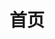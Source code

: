 ---
layout: home
title: 首页
head:
  - ["meta", { name: "description", content: "小程序研究院 - 专业的小程序开发研究与资源平台，提供全平台小程序开发指南、框架对比、实战案例和最佳实践" }]
  - ["meta", { name: "keywords", content: "小程序开发,微信小程序,支付宝小程序,Taro,uni-app,跨平台开发,小程序框架" }]

hero:
  name: 小程序研究院
  text: 专业的小程序开发研究与资源平台
  tagline: 连接多端，赋能创新 - 从入门到精通的小程序开发指南
  image:
    src: /logo.svg
    alt: 小程序研究院
  actions:
    - theme: brand
      text: 🚀 快速开始
      link: /zh/guide/getting-started
    - theme: alt
      text: 📖 开发指南
      link: /zh/guide/basic-concepts
    - theme: alt
      text: 🔍 平台对比
      link: /zh/platforms/wechat
    - theme: alt
      text: ⚡ 框架选择
      link: /zh/frameworks/taro

features:
  - icon: 📱
    title: 全平台覆盖
    details: 支持微信、支付宝、百度、字节跳动、QQ、快手等6大主流小程序平台，提供详细的平台特性对比与开发指南
    link: /zh/platforms/wechat
    linkText: 查看平台对比
  
  - icon: 🛠️
    title: 跨平台框架
    details: 深度解析Taro、uni-app、Remax、Chameleon等主流框架，帮助选择最适合的开发方案
    link: /zh/frameworks/taro
    linkText: 框架对比分析
  
  - icon: 📚
    title: 完整教程体系
    details: 从基础概念到高级特性，从项目搭建到性能优化，提供系统性的学习路径
    link: /zh/guide/getting-started
    linkText: 开始学习
  
  - icon: 🚀
    title: 丰富实战案例
    details: 涵盖电商、教育、游戏、工具、生活服务等多个领域的完整案例，提供可复用的解决方案
    link: /zh/showcase/
    linkText: 查看案例
  
  - icon: 🔧
    title: 开发工具指南
    details: 详细的开发环境配置、调试技巧、性能优化工具使用指南，提升开发效率
    link: /zh/tools/
    linkText: 工具指南
  
  - icon: 🌐
    title: 活跃社区
    details: 开发者交流社区，提供问题解答、经验分享、项目展示和技术讨论平台
    link: /zh/community/
    linkText: 加入社区
  
  - icon: 💡
    title: 最佳实践
    details: 代码规范、架构设计、性能优化、安全防护等最佳实践，助力项目成功
    link: /zh/guide/best-practices
    linkText: 最佳实践
  
  - icon: 📊
    title: 性能优化
    details: 启动优化、渲染性能、内存管理、网络优化等全方位性能提升方案
    link: /zh/guide/performance-optimization
    linkText: 性能优化
  
  - icon: 🔒
    title: 安全与部署
    details: 数据安全、权限管理、版本发布、CI/CD等企业级开发与部署解决方案
    link: /zh/deployment
    linkText: 部署指南
---